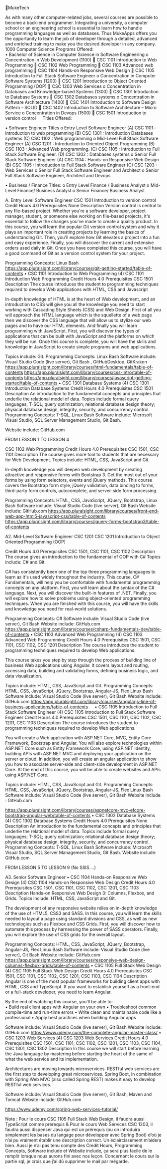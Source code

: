 
MukeTech





As with many other computer-related jobs, several courses are possible to become a back-end programmer. Integrating a university, a computer school or an engineering school is essential to learn how to handle programming languages as well as databases. Thus MukeApps offers you the opportunity to learn the job of developer through a detailed, advanced and enriched training to make you the desired developer in any company.
1000 Computer Science
 Programs Offered:  
•	Bachelor of Science in Computer Science in Software Engineering
o	Concentration in Web Development (1100)
	CSC 1101 Introduction to Web Programming
	CSC 1102 Web Programming
	CSC 1103 Advanced web programming
	CSC 1104 Hands-on Responsive Web Design
	CSC 1105 Introduction to Full Stack Software Engineer
o	Concentration in Computer Software Systems (1200)
	CSC 1201 Introduction to  Object Oriented Programming (OOP)
	CSC 1203 Web Services
o	Concentration in Databases and Knowledge-based Systems (1300)
	CSC 1301 Introduction to Database Systems
	CSC 1302 Databases systems
o	Concentration in Software Architecture (1400)
	CSC 1401 Introduction to Software Design Pattern -  SOLID
	CSC 1402 Introduction to Software Architecture – Micro Service
o	Concentration in Devops (1500)
	CSC 1501 Introduction to version control
 
Titles Offered:  

•	Software Engineer Titles
o	Entry Level Software Engineer 
(A)	CSC 1101	: Introduction to web programming 
(B)	CSC 1301	: Introduction Databases systems
(C)	CSC 1102	: Web programming
o	Mid-Level Full Stack Software Engineer 
(A)	CSC 1201	: Introduction to Oriented Object Programming
(B)	CSC 1103	: Advanced Web programming.
(C)	CSC 1105	: Introduction to Full Stack Software Engineer.
(D)	CSC 1302	: Databases systems
o	Senior Full Stack Software Engineer
(A)	CSC 1104	: Hands-on Responsive Web Design
(B)	CSC 1105	: Introduction to Full Stack Software Engineer
(C)	CSC 1203	: Web Services
o	Senior Full Stack Software Engineer and Architect
o	Senior Full Stack Software Engineer, Architect and Devops

•	Business  / Finance Titles: 
o	Entry Level Finance / Business Analyst 
o	Mid-Level Finance/ Business Analyst
o	Senior Finance/ Business Analyst






A. Entry Level Software Engineer 
CSC 1501	Introduction to version control
Credit Hours	4.0
Prerequisites	None
Description	Version control is central to any file-based project. Whether you're a software developer, project manager, student, or someone else working on file-based projects, it's essential to follow the changes you've made to create a quality product. In this course, you will learn the popular Git version control system and why it plays an important role in creating projects by learning the basics of understanding Git. Then, you'll explore how Git elevates a project into a fun and easy experience. Finally, you will discover the current and extensive orders used daily in Git. Once you have completed this course, you will have a good command of Git as a version control system for your project.

Programming Concepts: Linux Bash
https://app.pluralsight.com/library/courses/git-getting-started/table-of-contents
•	CSC 1101 Introduction to Web Programming (4)
CSC 1101	Introduction Web Programming
Credit Hours	4.0
Prerequisites	CSC 1501 
Description	The course introduces the student to programming techniques required to develop Web applications with HTML, CSS and Javascript
 
In-depth knowledge of HTML is at the heart of Web development, and an introduction to CSS will give you all the knowledge you need to start working with Cascading Style Sheets (CSS) and Web Design. First of all you will approach the HTML language which is the squellette of a web page then we discover the CSS language that will allow us to stylize our web pages and to have our HTML elements. And finally you will learn programming with JavaScript. First, you will discover the types of applications that can be built with JavaScript and the platforms on which they will be run. Once this course is complete, you will have the skills and knowledge in JavaScript to create simple programs and web applications.

Topics include: Git.
Programming Concepts: Linux Bash
Software include: Visual Studio Code (live server), Git Bash , GitHubDesktop, GitKraken
https://app.pluralsight.com/library/courses/html-fundamentals/table-of-contents
https://app.pluralsight.com/library/courses/css-intro/table-of-contents
https://app.pluralsight.com/library/courses/javascript-getting-started/table-of-contents
•	CSC 1301 Database Systems (4)
CSC 1301	Introduction Database Systems
Credit Hours	4.0
Prerequisites	CSC 1501
Description	An introduction to the fundamental concepts and principles that underlie the relational model of data. 
Topics include formal query languages; T-SQL; query optimization; relational database design theory; physical database design, integrity, security, and concurrency control. 
Programming Concepts: T-SQL, Linux Bash
Software include: Microsoft Visual Studio, SQL Server Management Studio, Git Bash.

Website include: GitHub.com
 
FROM LESSON 1 TO LESSON 4

CSC 1102	Web Programming
Credit Hours	4.0
Prerequisites	CSC 1501, CSC 1101
Description	The course gives more tool to students that are necessary for Web Development. 
Topics include: HTML, CSS, JavaScript and Git.

In-depth knowledge you will deepen web development by creating attractive and responsive forms with Bootstrap 3. Get the most out of your forms by using form selectors, events and jQuery methods. This course covers the Bootstrap form style, jQuery validation, data binding to forms, third-party form controls, autocomplete, and server-side form processing.

Programming Concepts: HTML, CSS, JavaScript, JQuery, Bootstrap,  Linux Bash
Software include: Visual Studio Code (live server), Git Bash 
Website include: GitHub.com
https://app.pluralsight.com/library/courses/front-end-web-app-html5-javascript-css/table-of-contents
https://app.pluralsight.com/library/courses/jquery-forms-bootstrap3/table-of-contents


A2. Mid-Level Software Engineer 
CSC 1201	CSC 1201 Introduction to  Object Oriented Programming (OOP)

Credit Hours	4.0
Prerequisites	CSC 1501, CSC 1101, CSC 1102
Description	The course gives an introduction to the fundamental of OOP with C#
Topics include: C# and Git.

C# has consistently been one of the top three programming languages to learn as it's used widely throughout the industry. This course, C# Fundamentals, will help you be comfortable with fundamental programming concepts on any platform. First, you will learn about the syntax of the C# language. Next, you will discover the built-in features of .NET. Finally, you will explore how to solve problems using object-oriented programming techniques. When you are finished with this course, you will have the skills and knowledge you need for real-world solutions.

Programming Concepts: C#
Software include: Visual Studio Code (live server), Git Bash 
Website include: GitHub.com
https://app.pluralsight.com/library/courses/csharp-fundamentals-dev/table-of-contents
•	CSC 1103		Advanced Web Programming (4)
CSC 1103	Advanced Web Programming
Credit Hours	4.0
Prerequisites	CSC 1501, CSC 1101, CSC 1102, CSC 1201
Description	The course introduces the student to programming techniques required to develop Web applications. 

This course takes you step by step through the process of building line of business Web applications using Angular. It covers layout and routing, accessing data, building and validating forms, defining business logic, and data visualization.

Topics include: HTML, CSS, JavaScript and Git.
Programming Concepts: HTML, CSS, JavaScript, JQuery, Bootstrap, Angular-JS, Flex Linux Bash
Software include: Visual Studio Code (live server), Git Bash 
Website include: GitHub.com
https://app.pluralsight.com/library/courses/angularjs-line-of-business-applications/table-of-contents
 
•	CSC 1105 Introduction to Full Stack Software Engineer (4)
CSC 1105	Introduction to Full Stack Software Engineer
Credit Hours	4.0
Prerequisites	CSC 1501, CSC 1101, CSC 1102, CSC 1201, CSC 1103
Description	The course introduces the student to programming techniques required to develop Web applications. 

You will create a Web application with ASP.NET Core, MVC, Entity Core Framework, Bootstrap and Angular. You will also explore technologies within ASP.NET Core such as Entity Framework Core, using ASP.NET Identity, building APIs with ASP.NET MVC and deploying your application on the server or cloud. In addition, you will create an angular application to show you how to associate server-side and client-side development in ASP.NET Core. At the end of this course, you will be able to create websites and APIs using ASP.NET Core.

Topics include: HTML, CSS, JavaScript and Git.
Programming Concepts: HTML, CSS, JavaScript, JQuery, Bootstrap, Angular-JS, Flex Linux Bash
Software include: Visual Studio Code (live server), Git Bash 
Website include : GitHub.com

https://app.pluralsight.com/library/courses/aspnetcore-mvc-efcore-bootstrap-angular-web/table-of-contents
•	CSC 1302 Database Systems (4)
CSC 1302	Database Systems
Credit Hours	4.0
Prerequisites	None
Description	An introduction to the fundamental concepts and principles that underlie the relational model of data. 
Topics include formal query languages; T-SQL; query optimization; relational database design theory; physical database design, integrity, security, and concurrency control. 
Programming Concepts: T-SQL, Linux Bash
Software include: Microsoft Visual Studio, SQL Server Management Studio, Git Bash.
Website include: GitHub.com
 
FROM LESSON 5 TO LESSON 9 (No SSIS….)



A3. Senior Software Engineer 
•	CSC 1104 Hands-on Responsive Web Design (4)
CSC 1104	Hands-on Responsive Web Design
Credit Hours	4.0
Prerequisites	CSC 1501, CSC 1101, CSC 1102, CSC 1201, CSC 1103
Description	Hands-on Responsive Web Design 3: Columns, Flexbox, and Grids.
Topics include: HTML, CSS, JavaScript and Git.

The development of any responsive website relies on in-depth knowledge of the use of HTML5, CSS3 and SASS. In this course, you will learn the skills needed to layout a page using standard divisions and CSS, as well as new technologies such as Flexbox and CSS Grids. First, you will discover how to automate this process by harnessing the power of SASS operators. Finally, you will explore the use of CSS grids for the overall layout.

Programming Concepts: HTML, CSS, JavaScript, JQuery, Bootstrap, Angular-JS, Flex Linux Bash
Software include: Visual Studio Code (live server), Git Bash 
Website include: GitHub.com
https://app.pluralsight.com/library/courses/responsive-web-design-columns-flexbox-grids/table-of-contents
•	CSC 1105 Full Stack  Web Design (4)
CSC 1105	Full Stack Web Design
Credit Hours	4.0
Prerequisites	CSC 1501, CSC 1101, CSC 1102, CSC 1201, CSC 1103, CSC 1104
Description	Angular is one of the most popular frameworks for building client apps with HTML, CSS and TypeScript. If you want to establish yourself as a front-end or a full-stack developer, you need to learn Angular.

By the end of watching this course, you'll be able to:  
•	Build real client apps with Angular on your own 
•	Troubleshoot common compile-time and run-time errors
•	Write clean and maintainable code like a professional
•	Apply best practices when building Angular apps 

Software include: Visual Studio Code (live server), Git Bash 
Website include: GitHub.com
https://www.udemy.com/the-complete-angular-master-class/
•	CSC 1203 Web Services (4)
CSC 1203	Web Services
Credit Hours	4.0
Prerequisites	CSC 1501, CSC 1101, CSC 1102, CSC 1201, CSC 1103, CSC 1104, CSC 1301, CSC 1302
Description	In this course we will start before learning the Java language by mastering before starting the heart of the same of what the web service and its implementation.

Architectures are moving towards microservices. RESTful web services are the first step to developing great microservices. Spring Boot, in combination with Spring Web MVC (also called Spring REST) makes it easy to develop RESTful web services.

Software include: Visual Studio Code (live server), Git Bash, Maven and Tomcat 
Website include: GitHub.com
	
https://www.udemy.com/spring-web-services-tutorial/


Note : Pour le cours CSC 1105 Full Stack  Web Design, il faudra aussi TypeScript comme prérequis & Pour le cours Web Services CSC 1203, il faudra aussi dispenser Java qui est un prérequis (ou on introduira simplement les bases du langage pour développer avec Spring Boot) d’où je n’ai pu vraiment établir une description correct. Un éclaircissement m’aidera bien.
Aussi je n’ai pas tenu compte des Credit Hours, Programming Concepts, Software include et Website include, ça sera plus facile de le remplir lorsque nous aurons fini avec nos leçon.
Concernant le cours sur la partie sql, je crois que j’ai dû supprimer le mail par mégarde. 
